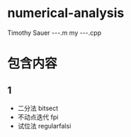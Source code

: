 # numerical-analysis
Timothy Sauer  ---.m 
my             ---.cpp
# 包含内容
## 1
* 二分法			 bitsect
* 不动点迭代 	        fpi
* 试位法                     regularfalsi
